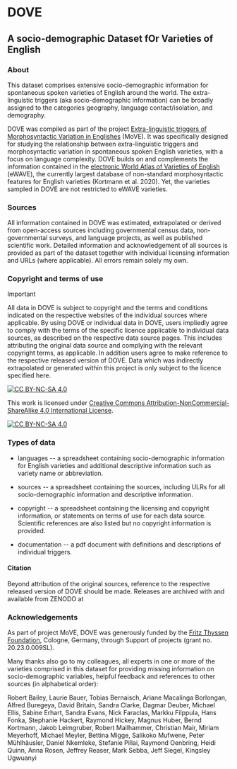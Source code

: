 # DOVE

## A socio-demographic Dataset fOr Varieties of English

### About

This dataset comprises extensive socio-demographic information for spontaneous spoken varieties of English around the world. The extra-linguistic triggers (aka socio-demographic information) 
can be broadly assigned to the categories geography, language contact/isolation, and demography. 

DOVE was compiled as part of the project [Extra-linguistic triggers of Morphosyntactic Variation in Englishes](https://sites.google.com/site/katlehret/research/MoVE) (MoVE). 
It was specifically designed for studying the relationship between extra-linguistic triggers and morphosyntactic variation in spontaneous spoken English varieties, with a focus on language 
complexity. DOVE builds on and complements the information contained in the [electronic World Atlas of Varieties of English ](https://ewave-atlas.org/) (eWAVE), the currently largest database 
of non-standard morphosyntactic features for English varieties (Kortmann et al. 2020). Yet, the varieties sampled in DOVE are not restricted to eWAVE varieties.

### Sources

All information contained in DOVE was estimated, extrapolated or derived from open-access sources including governmental census data, non-governmental surveys, and language projects, as well as published scientific work. Detailed information and acknowledgement of all sources is provided as part of the dataset together with individual licensing information and URLs (where applicable). All errors remain solely my own.

### Copyright and terms of use

> [!IMPORTANT]  
> All data in DOVE is subject to copyright and the terms and conditions indicated on the respective websites of the individual sources where applicable.
> By using DOVE or individual data in DOVE, users impliedly agree to comply with the terms of the specific licence applicable to individual data sources,
> as described on the respective data source pages. This includes attributing the original data source and complying with the relevant copyright terms, as applicable.
> In addition users agree to make reference to the respective released version of DOVE. Data which was indirectly extrapolated or generated within this project is only
> subject to the licence specified here. 

[![CC BY-NC-SA 4.0][cc-by-nc-sa-shield]][cc-by-nc-sa]

This work is licensed under
[Creative Commons Attribution-NonCommercial-ShareAlike 4.0 International License][cc-by-nc-sa].

[![CC BY-NC-SA 4.0][cc-by-nc-sa-image]][cc-by-nc-sa]

[cc-by-nc-sa]: http://creativecommons.org/licenses/by-nc-sa/4.0/
[cc-by-nc-sa-image]: https://licensebuttons.net/l/by-nc-sa/4.0/88x31.png
[cc-by-nc-sa-shield]: https://img.shields.io/badge/License-CC%20BY--NC--SA%204.0-lightgrey.svg

### Types of data

  * languages -- a spreadsheet containing socio-demographic information for English varieties and additional descriptive information such as variety name or abbreviation.

 * sources -- a spreadsheet containing the sources, including ULRs for all socio-demographic information and descriptive information.

 * copyright -- a spreadsheet containing the licensing and copyright information, or statements on terms of use for each data source. Scientific references are also listed but no copyright information is provided.

 * documentation -- a pdf document with definitions and descriptions of individual triggers.

#### Citation

Beyond attribution of the original sources, reference to the respective released version of DOVE should be made. Releases are archived with and available from ZENODO at 

### Acknowledgements

As part of project MoVE, DOVE was generously funded by the [Fritz Thyssen Foundation](https://www.fritz-thyssen-stiftung.de/en/), Cologne, Germany, through Support of projects 
(grant no. 20.23.0.009SL).

Many thanks also go to my colleagues, all experts in one or more of the varieties comprised in this dataset for providing missing information on socio-demographic variables, 
helpful feedback and references to other sources (in alphabetical order):

Robert Bailey, Laurie Bauer, Tobias Bernaisch, Ariane Macalinga Borlongan, Alfred Buregeya, David Britain, Sandra Clarke, Dagmar Deuber, Michael Ellis, 
Sabine Erhart, Sandra Evans, Nick Faraclas, Markku Filppula, Hans Fonka, Stephanie Hackert, Raymond Hickey, Magnus Huber, Bernd Kortmann, Jakob Leimgruber, 
Robert Mailhammer, Christian Mair, Miriam Meyerhoff, Michael Meyler, Bettina Migge, Salikoko Mufwene, Peter Mühlhäusler, Daniel Nkemleke, Stefanie Pillai, 
Raymond Oenbring, Heidi Quinn, Anna Rosen, Jeffrey Reaser, Mark Sebba, Jeff Siegel, Kingsley Ugwuanyi
